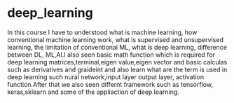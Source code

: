 # deep_learning
In this course I have to understood what is machine learning, how conventional machine learning work, what is supervised and unsupervised learning, the limitation of conventional ML, what is deep learning, difference between DL, ML,AI.I also seen basic math function which is required for deep learning matrices,terminal,eigen value,eigen vector and basic calculas such as derivatives and graideint and also learn what are the term is used in deep learning such nural network,input layer output layer, activation function.After that we also seen differnt framework such as tensorflow, keras,sklearn and some of the appliaction of deep learning.
